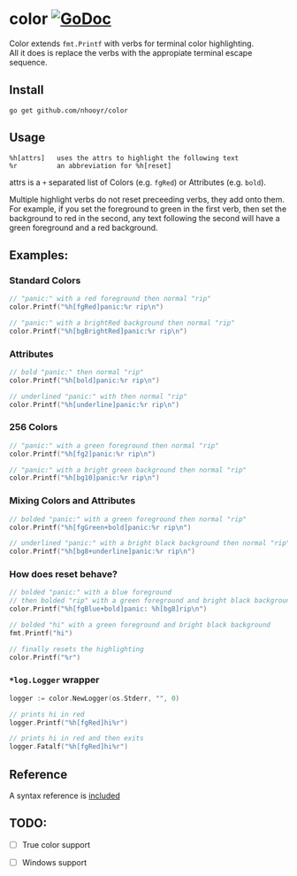 # color [![GoDoc](https://godoc.org/github.com/nhooyr/color?status.svg)](https://godoc.org/github.com/nhooyr/color)

Color extends `fmt.Printf` with verbs for terminal color highlighting.  
All it does is replace the verbs with the appropiate terminal escape sequence.

## Install

```
go get github.com/nhooyr/color
```

## Usage

```
%h[attrs]	uses the attrs to highlight the following text
%r			an abbreviation for %h[reset]
```

attrs is a `+`  separated list of Colors (e.g. `fgRed`) or Attributes (e.g. `bold`).

Multiple highlight verbs do not reset preceeding verbs, they add onto them.  
For example, if you set the foreground to green in the first verb, then set the background to red in the second, any text following the second will have a green foreground and a red background.

## Examples:
### Standard Colors
```go
// "panic:" with a red foreground then normal "rip"
color.Printf("%h[fgRed]panic:%r rip\n")

// "panic:" with a brightRed background then normal "rip"
color.Printf("%h[bgBrightRed]panic:%r rip\n")
```

### Attributes
```go
// bold "panic:" then normal "rip"
color.Printf("%h[bold]panic:%r rip\n")

// underlined "panic:" with then normal "rip"
color.Printf("%h[underline]panic:%r rip\n")
```

### 256 Colors
```go
// "panic:" with a green foreground then normal "rip"
color.Printf("%h[fg2]panic:%r rip\n")

// "panic:" with a bright green background then normal "rip"
color.Printf("%h[bg10]panic:%r rip\n")
```

### Mixing Colors and Attributes
```go
// bolded "panic:" with a green foreground then normal "rip"
color.Printf("%h[fgGreen+bold]panic:%r rip\n")

// underlined "panic:" with a bright black background then normal "rip"
color.Printf("%h[bg8+underline]panic:%r rip\n")
```

### How does reset behave?
```go
// bolded "panic:" with a blue foreground
// then bolded "rip" with a green foreground and bright black background
color.Printf("%h[fgBlue+bold]panic: %h[bg8]rip\n")

// bolded "hi" with a green foreground and bright black background
fmt.Printf("hi")

// finally resets the highlighting
color.Printf("%r")
```

### `*log.Logger` wrapper
```go
logger := color.NewLogger(os.Stderr, "", 0)

// prints hi in red
logger.Printf("%h[fgRed]hi%r")

// prints hi in red and then exits
logger.Fatalf("%h[fgRed]hi%r")
```

## Reference
A syntax reference is [included](REFERENCE.md)

TODO:
-----
- [ ] True color support
- [ ] Windows support

